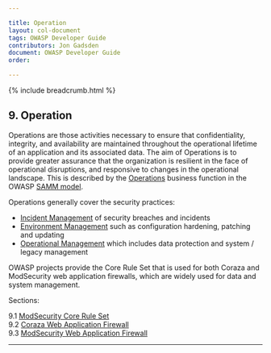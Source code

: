 ```yaml
---

title: Operation
layout: col-document
tags: OWASP Developer Guide
contributors: Jon Gadsden
document: OWASP Developer Guide
order:

---
```


{% include breadcrumb.html %}

## 9. Operation

Operations are those activities necessary to ensure that confidentiality, integrity, and availability
are maintained throughout the operational lifetime of an application and its associated data.
The aim of Operations is to provide greater assurance that the organization is resilient
in the face of operational disruptions, and responsive to changes in the operational landscape.
This is described by the [Operations][sammo] business function in the OWASP [SAMM model][samm].

Operations generally cover the security practices:

* [Incident Management][sammoim] of security breaches and incidents
* [Environment Management][sammoem] such as configuration hardening, patching and updating
* [Operational Management][sammoom] which includes data protection and system / legacy management

OWASP projects provide the Core Rule Set that is used for both Coraza and ModSecurity web application firewalls,
which are widely used for data and system management.

Sections:

9.1 [ModSecurity Core Rule Set](#modSecurity-core-rule-set)  
9.2 [Coraza Web Application Firewall](#coraza-web-application-firewall)  
9.3 [ModSecurity Web Application Firewall](#modsecurity-web-application-firewall)  

----

[samm]: https://owaspsamm.org/about/
[sammo]: https://owaspsamm.org/model/operations/
[sammoem]: https://owaspsamm.org/model/operations/environment-management/
[sammoim]: https://owaspsamm.org/model/operations/incident-management
[sammoom]: https://owaspsamm.org/model/operations/operational-management/
